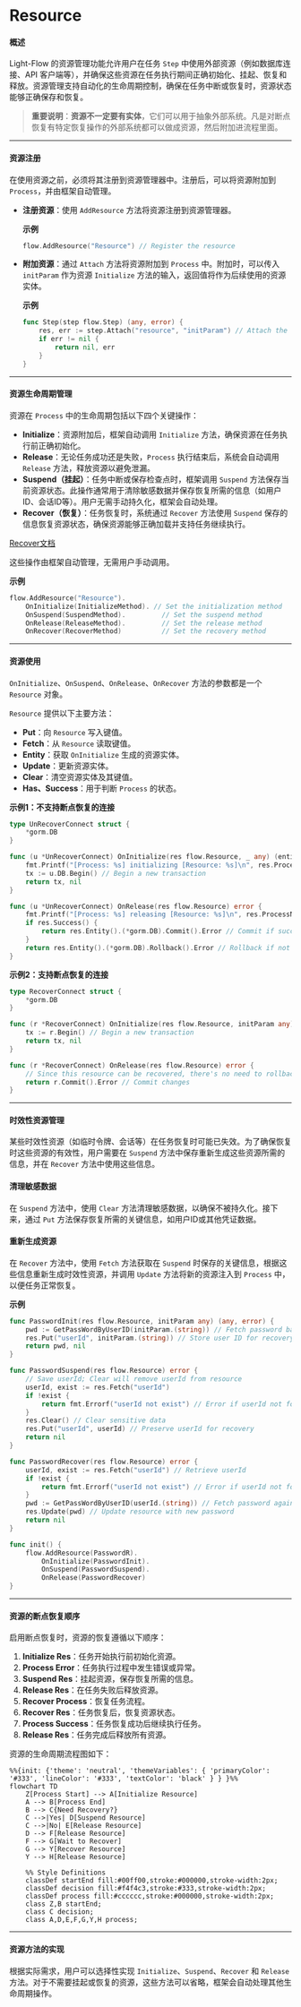 # Resource

#### 概述

Light-Flow 的资源管理功能允许用户在任务 `Step` 中使用外部资源（例如数据库连接、API 客户端等），并确保这些资源在任务执行期间正确初始化、挂起、恢复和释放。资源管理支持自动化的生命周期控制，确保在任务中断或恢复时，资源状态能够正确保存和恢复。

> **重要说明**：**资源不一定要有实体**，它们可以用于抽象外部系统。凡是对断点恢复有特定恢复操作的外部系统都可以做成资源，然后附加进流程里面。

---

#### 资源注册

在使用资源之前，必须将其注册到资源管理器中。注册后，可以将资源附加到 `Process`，并由框架自动管理。

- **注册资源**：使用 `AddResource` 方法将资源注册到资源管理器。

  **示例**

  ```go
  flow.AddResource("Resource") // Register the resource
  ```

- **附加资源**：通过 `Attach` 方法将资源附加到 `Process` 中。附加时，可以传入 `initParam` 作为资源 `Initialize` 方法的输入，返回值将作为后续使用的资源实体。

  **示例**

  ```go
  func Step(step flow.Step) (any, error) {
      res, err := step.Attach("resource", "initParam") // Attach the resource with initialization parameters
      if err != nil {
          return nil, err
      }
  }
  ```

---

#### 资源生命周期管理

资源在 `Process` 中的生命周期包括以下四个关键操作：

- **Initialize**：资源附加后，框架自动调用 `Initialize` 方法，确保资源在任务执行前正确初始化。
- **Release**：无论任务成功还是失败，`Process` 执行结束后，系统会自动调用 `Release` 方法，释放资源以避免泄漏。
- **Suspend（挂起）**：任务中断或保存检查点时，框架调用 `Suspend` 方法保存当前资源状态。此操作通常用于清除敏感数据并保存恢复所需的信息（如用户ID、会话ID等）。用户无需手动持久化，框架会自动处理。
- **Recover（恢复）**：任务恢复时，系统通过 `Recover` 方法使用 `Suspend` 保存的信息恢复资源状态，确保资源能够正确加载并支持任务继续执行。

[Recover文档](./Recover.cn.md)

这些操作由框架自动管理，无需用户手动调用。

**示例**

```go
flow.AddResource("Resource").
    OnInitialize(InitializeMethod). // Set the initialization method
    OnSuspend(SuspendMethod).         // Set the suspend method
    OnRelease(ReleaseMethod).         // Set the release method
    OnRecover(RecoverMethod)          // Set the recovery method
```

---

#### 资源使用

`OnInitialize`、`OnSuspend`、`OnRelease`、`OnRecover` 方法的参数都是一个 `Resource` 对象。

`Resource` 提供以下主要方法：

- **Put**：向 `Resource` 写入键值。
- **Fetch**：从 `Resource` 读取键值。
- **Entity**：获取 `OnInitialize` 生成的资源实体。
- **Update**：更新资源实体。
- **Clear**：清空资源实体及其键值。
- **Has、Success**：用于判断 `Process` 的状态。

**示例1：不支持断点恢复的连接**

```go
type UnRecoverConnect struct {
	*gorm.DB
}

func (u *UnRecoverConnect) OnInitialize(res flow.Resource, _ any) (entity any, err error) {
	fmt.Printf("[Process: %s] initializing [Resource: %s]\n", res.ProcessName(), res.Name()) // Log initialization
	tx := u.DB.Begin() // Begin a new transaction
	return tx, nil
}

func (u *UnRecoverConnect) OnRelease(res flow.Resource) error {
	fmt.Printf("[Process: %s] releasing [Resource: %s]\n", res.ProcessName(), res.Name()) // Log resource release
	if res.Success() {
		return res.Entity().(*gorm.DB).Commit().Error // Commit if successful
	}
	return res.Entity().(*gorm.DB).Rollback().Error // Rollback if not successful
}
```

**示例2：支持断点恢复的连接**

```go
type RecoverConnect struct {
	*gorm.DB
}

func (r *RecoverConnect) OnInitialize(res flow.Resource, initParam any) (any, error) {
	tx := r.Begin() // Begin a new transaction
	return tx, nil
}

func (r *RecoverConnect) OnRelease(res flow.Resource) error {
	// Since this resource can be recovered, there's no need to rollback on exception
	return r.Commit().Error // Commit changes
}
```

---

#### 时效性资源管理

某些时效性资源（如临时令牌、会话等）在任务恢复时可能已失效。为了确保恢复时这些资源的有效性，用户需要在 `Suspend` 方法中保存重新生成这些资源所需的信息，并在 `Recover` 方法中使用这些信息。

#### 清理敏感数据

在 `Suspend` 方法中，使用 `Clear` 方法清理敏感数据，以确保不被持久化。接下来，通过 `Put` 方法保存恢复所需的关键信息，如用户ID或其他凭证数据。

#### 重新生成资源

在 `Recover` 方法中，使用 `Fetch` 方法获取在 `Suspend` 时保存的关键信息，根据这些信息重新生成时效性资源，并调用 `Update` 方法将新的资源注入到 `Process` 中，以便任务正常恢复。

**示例**

```go
func PasswordInit(res flow.Resource, initParam any) (any, error) {
	pwd := GetPassWordByUserID(initParam.(string)) // Fetch password based on user ID
	res.Put("userId", initParam.(string)) // Store user ID for recovery
	return pwd, nil
}

func PasswordSuspend(res flow.Resource) error {
	// Save userId; Clear will remove userId from resource
	userId, exist := res.Fetch("userId")
	if !exist {
		return fmt.Errorf("userId not exist") // Error if userId not found
	}
	res.Clear() // Clear sensitive data
	res.Put("userId", userId) // Preserve userId for recovery
	return nil
}

func PasswordRecover(res flow.Resource) error {
	userId, exist := res.Fetch("userId") // Retrieve userId
	if !exist {
		return fmt.Errorf("userId not exist") // Error if userId not found
	}
	pwd := GetPassWordByUserID(userId.(string)) // Fetch password again
	res.Update(pwd) // Update resource with new password
	return nil
}

func init() {
	flow.AddResource(PasswordR).
		OnInitialize(PasswordInit).
		OnSuspend(PasswordSuspend).
		OnRelease(PasswordRecover)
}
```

---

#### 资源的断点恢复顺序

启用断点恢复时，资源的恢复遵循以下顺序：

1. **Initialize Res**：任务开始执行前初始化资源。
2. **Process Error**：任务执行过程中发生错误或异常。
3. **Suspend Res**：挂起资源，保存恢复所需的信息。
4. **Release Res**：在任务失败后释放资源。
5. **Recover Process**：恢复任务流程。
6. **Recover Res**：任务恢复后，恢复资源状态。
7. **Process Success**：任务恢复成功后继续执行任务。
8. **Release Res**：任务完成后释放所有资源。

资源的生命周期流程图如下：

```mermaid
%%{init: {'theme': 'neutral', 'themeVariables': { 'primaryColor': '#333', 'lineColor': '#333', 'textColor': 'black' } } }%%
flowchart TD
    Z[Process Start] --> A[Initialize Resource]
    A --> B[Process End]
    B --> C{Need Recovery?}
    C -->|Yes| D[Suspend Resource]
    C -->|No| E[Release Resource]
    D --> F[Release Resource]
    F --> G[Wait to Recover]
    G --> Y[Recover Resource]
    Y --> H[Release Resource]

    %% Style Definitions
    classDef startEnd fill:#00ff00,stroke:#000000,stroke-width:2px;
    classDef decision fill:#f4f4c3,stroke:#333,stroke-width:2px;
    classDef process fill:#cccccc,stroke:#000000,stroke-width:2px;
    class Z,B startEnd;
    class C decision;
    class A,D,E,F,G,Y,H process;
```

---

#### 资源方法的实现

根据实际需求，用户可以选择性实现 `Initialize`、`Suspend`、`Recover` 和 `Release` 方法。对于不需要挂起或恢复的资源，这些方法可以省略，框架会自动处理其他生命周期操作。

